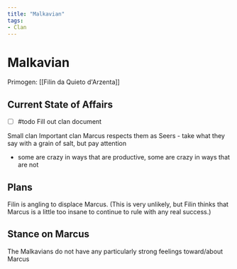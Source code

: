 ```yaml
---
title: "Malkavian"
tags:
- Clan
---
```


# Malkavian
Primogen: [[Filin da Quieto d'Arzenta]]

## Current State of Affairs
- [ ] #todo Fill out clan document

Small clan
Important clan
Marcus respects them as Seers - take what they say with a grain of salt, but pay attention
- some are crazy in ways that are productive, some are crazy in ways that are not

## Plans
Filin is angling to displace Marcus. (This is very unlikely, but Filin thinks that Marcus is a little too insane to continue to rule with any real success.)

## Stance on Marcus

The Malkavians do not have any particularly strong feelings toward/about Marcus